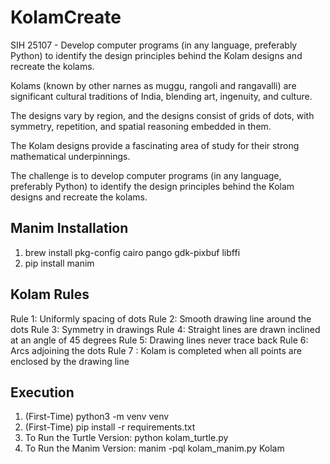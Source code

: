 # KolamCreate

SIH 25107 - Develop computer programs (in any language, preferably Python) to identify the design principles behind the Kolam designs and recreate the kolams.

Kolams (known by other narnes as muggu, rangoli and rangavalli) are significant cultural traditions of India, blending art, ingenuity, and culture.

The designs vary by region, and the designs consist of grids of dots, with symmetry, repetition, and spatial reasoning embedded in them.

The Kolam designs provide a fascinating area of study for their strong mathematical underpinnings.

The challenge is to develop computer programs (in any language, preferably Python) to identify the design principles behind the Kolam designs and recreate the kolams.


## Manim Installation

1. brew install pkg-config cairo pango gdk-pixbuf libffi
2. pip install manim


## Kolam Rules
Rule 1: Uniformly spacing of dots
Rule 2: Smooth drawing line around the dots
Rule 3: Symmetry in drawings
Rule 4: Straight lines are drawn inclined at an angle of 45 degrees
Rule 5: Drawing lines never trace back
Rule 6: Arcs adjoining the dots
Rule 7 : Kolam is completed when all points are enclosed by the drawing line

## Execution
1. (First-Time) python3 -m venv venv
2. (First-Time) pip install -r requirements.txt
3. To Run the Turtle Version: python kolam_turtle.py
4. To Run the Manim Version: manim -pql kolam_manim.py Kolam